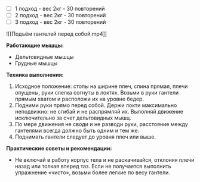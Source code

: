 - [ ] 1 подход - вес 2кг - 30 повторений
- [ ] 2 подход - вес 2кг - 30 повторений
- [ ] 3 подход - вес 2кг - 30 повторений

![[Подъём гантелей перед собой.mp4]]

**Работающие мышцы:**

-   Дельтовидные мышцы
-   Грудные мышцы

**Техника выполнения:**

1.  Исходное положение: стопы на ширине плеч, спина прямая, плечи опущены, руки слегка согнуты в локтях. Возьми в руки гантели прямым хватом и расположи их на уровне бедер.
2.  Подними руки прямо перед собой. Держи локти максимально неподвижно: не сгибай и не распрямляй их. Выполняй движение исключительно за счет дельтовидных мышц.
3.  По мере движения не своди и не разводи руки, расстояние между гантелями всегда должно быть одним и тем же.
4.  Поднимать гантели следует до уровня плеч или выше.

**Практические советы и рекомендации:**

-   Не включай в работу корпус тела и не раскачивайся, отклоняя плечи назад или толкая вперед таз. Если не получается выполнить упражнение «чисто», возьми более легкие по весу гантели.